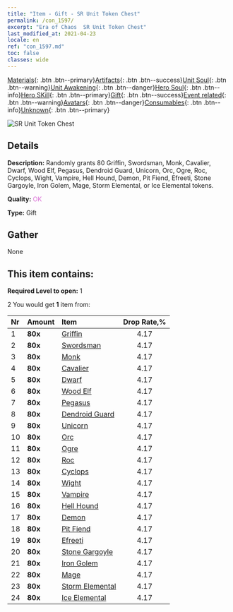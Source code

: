```yaml
---
title: "Item - Gift - SR Unit Token Chest"
permalink: /con_1597/
excerpt: "Era of Chaos  SR Unit Token Chest"
last_modified_at: 2021-04-23
locale: en
ref: "con_1597.md"
toc: false
classes: wide
---
```

 [Materials](/Items/){: .btn .btn--primary}[Artifacts](/Items/Artifacts/){: .btn .btn--success}[Unit Soul](/Items/UnitSoul/){: .btn .btn--warning}[Unit Awakening](/Items/UnitAwakening/){: .btn .btn--danger}[Hero Soul](/Items/HeroSoul/){: .btn .btn--info}[Hero SKill](/Items/HeroSkill/){: .btn .btn--primary}[Gift](/Items/Gift/){: .btn .btn--success}[Event related](/Items/Events/){: .btn .btn--warning}[Avatars](/Items/Avatars/){: .btn .btn--danger}[Consumables](/Items/Consumables/){: .btn .btn--info}[Unknown](/Items/Unknown/){: .btn .btn--primary}

 ![SR Unit Token Chest](/images/t/i_907209.png)

## Details
 **Description:** Randomly grants 80 Griffin, Swordsman, Monk, Cavalier, Dwarf, Wood Elf, Pegasus, Dendroid Guard, Unicorn, Orc, Ogre, Roc, Cyclops, Wight, Vampire, Hell Hound, Demon, Pit Fiend, Efreeti, Stone Gargoyle, Iron Golem, Mage, Storm Elemental, or Ice Elemental tokens.

 **Quality:** <span style="color: #DA70D6">OK</span>

 **Type:** Gift

## Gather

  None

## This item contains:

 **Required Level to open:** 1

 2 You would get **1** item  from:

  | Nr | Amount |     Item    | Drop Rate,% |
  |:---|:-------|:------------|:---------:|
  | 1 |  **80x** | [Griffin](/Items/unt_192/) | 4.17 | 
  | 2 |  **80x** | [Swordsman](/Items/unt_193/) | 4.17 | 
  | 3 |  **80x** | [Monk](/Items/unt_194/) | 4.17 | 
  | 4 |  **80x** | [Cavalier ](/Items/unt_195/) | 4.17 | 
  | 5 |  **80x** | [Dwarf](/Items/unt_200/) | 4.17 | 
  | 6 |  **80x** | [Wood Elf](/Items/unt_201/) | 4.17 | 
  | 7 |  **80x** | [Pegasus](/Items/unt_202/) | 4.17 | 
  | 8 |  **80x** | [Dendroid Guard](/Items/unt_203/) | 4.17 | 
  | 9 |  **80x** | [Unicorn](/Items/unt_204/) | 4.17 | 
  | 10 |  **80x** | [Orc](/Items/unt_219/) | 4.17 | 
  | 11 |  **80x** | [Ogre](/Items/unt_220/) | 4.17 | 
  | 12 |  **80x** | [Roc](/Items/unt_221/) | 4.17 | 
  | 13 |  **80x** | [Cyclops](/Items/unt_222/) | 4.17 | 
  | 14 |  **80x** | [Wight](/Items/unt_210/) | 4.17 | 
  | 15 |  **80x** | [Vampire](/Items/unt_211/) | 4.17 | 
  | 16 |  **80x** | [Hell Hound](/Items/unt_228/) | 4.17 | 
  | 17 |  **80x** | [Demon](/Items/unt_229/) | 4.17 | 
  | 18 |  **80x** | [Pit Fiend](/Items/unt_230/) | 4.17 | 
  | 19 |  **80x** | [Efreeti](/Items/unt_231/) | 4.17 | 
  | 20 |  **80x** | [Stone Gargoyle](/Items/unt_236/) | 4.17 | 
  | 21 |  **80x** | [Iron Golem](/Items/unt_237/) | 4.17 | 
  | 22 |  **80x** | [Mage](/Items/unt_238/) | 4.17 | 
  | 23 |  **80x** | [Storm Elemental](/Items/unt_263/) | 4.17 | 
  | 24 |  **80x** | [Ice Elemental](/Items/unt_264/) | 4.17 | 
